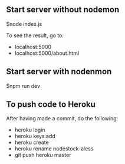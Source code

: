 ## Start server without nodemon
$node index.js

To see the result, go to:
- localhost:5000
- localhost:5000/about.html

## Start server with nodenmon
$npm run dev

## To push code to Heroku
After having made a commit, do the following:
- heroku login
- heroku keys:add
- heroku create
- heroku rename nodestock-aless
- git push heroku master